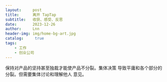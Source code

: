 ```yaml
---
layout:     post
title:      离开 TapTap
subtitle:   收获、感受、反思
date:       2023-12-26
author:     Lnn
header-img: img/home-bg-art.jpg
catalog: 	 true
tags:
    - 工作
    - 创业公司
---
```





保持对产品的坚持甚至独裁才能使产品不分裂。集体决策 导致平庸和各个部分的分裂。但需要集体讨论和理解他人 意见。


